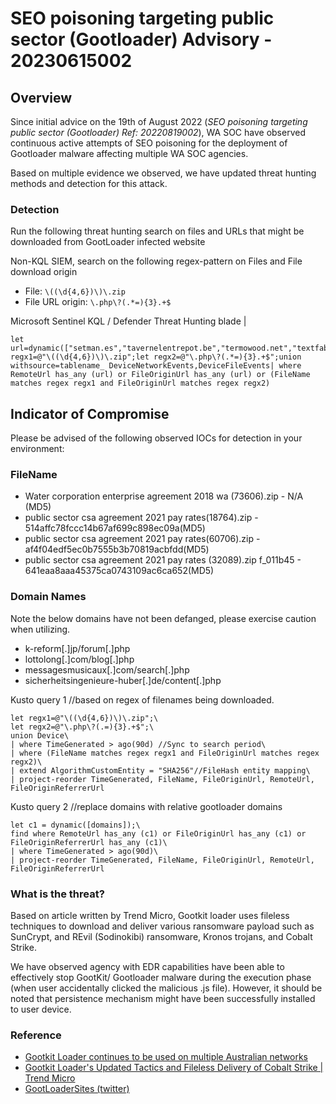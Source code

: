 # SEO poisoning targeting public sector (Gootloader) Advisory - 20230615002

## Overview

Since initial advice on the 19th of August 2022 (*SEO poisoning targeting public sector (Gootloader) Ref: 20220819002*), WA SOC have observed continuous active attempts of SEO poisoning for the deployment of Gootloader malware affecting multiple WA SOC agencies.

Based on multiple evidence we observed, we have updated threat hunting methods and detection for this attack.

### Detection

Run the following threat hunting search on files and URLs that might be downloaded from GootLoader infected website

Non-KQL SIEM, search on the following regex-pattern on Files and File download origin

- File: `\((\d{4,6})\)\.zip`
- File URL origin: `\.php\?(.*=){3}.+$`

Microsoft Sentinel KQL / Defender Threat Hunting blade
|

```
let url=dynamic(["setman.es","tavernelentrepot.be","termowood.net","textfabrik.de","sfl.hu","seyhanaluminyum.com","theodoraross.com","theairtrekstory.com","tavernelentrepot.be","serphero.com","shisharealty.com","sheffieldcoronarysociety.org.uk","thomadaneau.com","theodoraross.com","theairtrekstory.com","secora.cl"]);let regx1=@"\((\d{4,6})\)\.zip";let regx2=@"\.php\?(.*=){3}.+$";union withsource=tablename_ DeviceNetworkEvents,DeviceFileEvents| where RemoteUrl has_any (url) or FileOriginUrl has_any (url) or (FileName matches regex regx1 and FileOriginUrl matches regex regx2)
```

## Indicator of Compromise

Please be advised of the following observed IOCs for detection in your environment:

### FileName

- Water corporation enterprise agreement 2018 wa (73606).zip - N/A (MD5)
- public sector csa agreement 2021 pay rates(18764).zip - 514affc78fccc14b67af699c898ec09a(MD5)
- public sector csa agreement 2021 pay rates(60706).zip - af4f04edf5ec0b7555b3b70819acbfdd(MD5)
- public sector csa agreement 2021 pay rates (32089).zip
    f_011b45 - 641eaa8aaa45375ca0743109ac6ca652(MD5)

### Domain Names

Note the below domains have not been defanged, please exercise caution when utilizing.

- k-reform[.]jp/forum[.]php
- lottolong[.]com/blog[.]php
- messagesmusicaux[.]com/search[.]php
- sicherheitsingenieure-huber[.]de/content[.]php

Kusto query 1
//based on regex of filenames being downloaded.

```
let regx1=@"\((\d{4,6})\)\.zip";\
let regx2=@"\.php\?(.=){3}.+$";\
union Device\
| where TimeGenerated > ago(90d) //Sync to search period\
| where (FileName matches regex regx1 and FileOriginUrl matches regex regx2)\
| extend AlgorithmCustomEntity = "SHA256"//FileHash entity mapping\
| project-reorder TimeGenerated, FileName, FileOriginUrl, RemoteUrl, FileOriginReferrerUrl
```

Kusto query 2
//replace domains with relative gootloader domains

```
let c1 = dynamic([domains]);\
find where RemoteUrl has_any (c1) or FileOriginUrl has_any (c1) or FileOriginReferrerUrl has_any (c1)\
| where TimeGenerated > ago(90d)\
| project-reorder TimeGenerated, FileName, FileOriginUrl, RemoteUrl, FileOriginReferrerUrl
```

### What is the threat?

Based on article written by Trend Micro, Gootkit loader uses fileless techniques to download and deliver various ransomware payload such as SunCrypt, and REvil (Sodinokibi) ransomware, Kronos trojans, and Cobalt Strike.

We have observed agency with EDR capabilities have been able to effectively stop GootKit/ Gootloader malware during the execution phase (when user accidentally clicked the malicious .js file). However, it should be noted that persistence mechanism might have been successfully installed to user device.

### Reference

- [Gootkit Loader continues to be used on multiple Australian networks](https://www.cyber.gov.au/about-us/advisories/gootkit-loader-continues-be-used-multiple-australian-networks "https://www.cyber.gov.au/about-us/advisories/gootkit-loader-continues-be-used-multiple-australian-networks")
- [Gootkit Loader's Updated Tactics and Fileless Delivery of Cobalt Strike | Trend Micro](https://www.trendmicro.com/en_us/research/22/g/gootkit-loaders-updated-tactics-and-fileless-delivery-of-cobalt-strike.html "https://www.trendmicro.com/en_us/research/22/g/gootkit-loaders-updated-tactics-and-fileless-delivery-of-cobalt-strike.html")
- [GootLoaderSites (twitter)](https://twitter.com/GootLoaderSites "https://twitter.com/gootloadersites")
